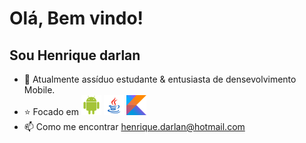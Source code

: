 
 # Olá, Bem vindo! 
 ## Sou Henrique darlan</h1>


 
- :briefcase: Atualmente assíduo estudante & entusiasta de densevolvimento Mobile.
- :star: Focado em ![Android](android.png)  ![Java](java.png) ![Kotlin](kotlin.png) 
- 📫 Como me encontrar henrique.darlan@hotmail.com
